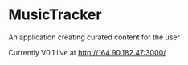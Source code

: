 # MusicTracker
An application creating curated content for the user

Currently V0.1 live at http://164.90.182.47:3000/
